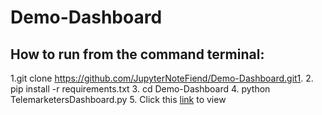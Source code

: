 # Demo-Dashboard
## How to run from the command terminal:
1.git clone https://github.com/JupyterNoteFiend/Demo-Dashboard.git1. 
2. pip install -r requirements.txt
3. cd Demo-Dashboard
4. python TelemarketersDashboard.py
5. Click this [link](http://127.0.0.1:8050/) to view 
